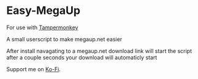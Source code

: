 # Easy-MegaUp

For use with <a href="https://www.tampermonkey.net/">Tampermonkey</a>

A small userscript to make megaup.net easier

After install navagating to a megaup.net download link will start the script after a couple seconds your download will automaticly start

<p>Support me on <a href="https://www.ko-fi/rejaad" target="_blank" rel="noopener noreferrer">Ko-Fi</a>.</p>
